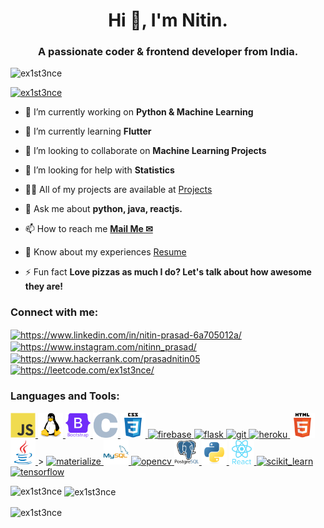 <h1 align="center">Hi 👋, I'm Nitin.</h1>
<h3 align="center">A passionate coder & frontend developer from India.</h3>

<p align="left"> <img src="https://komarev.com/ghpvc/?username=ex1st3nce&label=Profile%20views&color=0e75b6&style=flat" alt="ex1st3nce" /> </p>

<p align="left"> <a href="https://github.com/ryo-ma/github-profile-trophy"><img src="https://github-profile-trophy.vercel.app/?username=ex1st3nce" alt="ex1st3nce" /></a> </p>

- 🔭 I’m currently working on **Python & Machine Learning**

- 🌱 I’m currently learning **Flutter**

- 👯 I’m looking to collaborate on **Machine Learning Projects**

- 🤝 I’m looking for help with **Statistics**

- 👨‍💻 All of my projects are available at [Projects](https://github.com/EX1ST3NCE?tab=repositories)

- 💬 Ask me about **python, java, reactjs.**

- 📫 How to reach me **[Mail Me ✉](mailto:prasadnitin05@gmail.com)**

- 📄 Know about my experiences [Resume](https://github.com/EX1ST3NCE/EX1ST3NCE/blob/main/Nitin's%20Resume.pdf)

- ⚡ Fun fact **Love pizzas as much I do? Let's talk about how awesome they are!**

<h3 align="left">Connect with me:</h3>
<p align="left">
<a href="https://linkedin.com/in/https://www.linkedin.com/in/nitin-prasad-6a705012a/" target="blank"><img align="center" src="https://cdn.jsdelivr.net/npm/simple-icons@3.0.1/icons/linkedin.svg" alt="https://www.linkedin.com/in/nitin-prasad-6a705012a/" height="30" width="40" /></a>
<a href="https://instagram.com/https://www.instagram.com/nitinn_prasad/" target="blank"><img align="center" src="https://cdn.jsdelivr.net/npm/simple-icons@3.0.1/icons/instagram.svg" alt="https://www.instagram.com/nitinn_prasad/" height="30" width="40" /></a>
<a href="https://www.hackerrank.com/https://www.hackerrank.com/prasadnitin05" target="blank"><img align="center" src="https://cdn.jsdelivr.net/npm/simple-icons@3.0.1/icons/hackerrank.svg" alt="https://www.hackerrank.com/prasadnitin05" height="30" width="40" /></a>
<a href="https://www.leetcode.com/https://leetcode.com/ex1st3nce/" target="blank"><img align="center" src="https://cdn.jsdelivr.net/npm/simple-icons@3.0.1/icons/leetcode.svg" alt="https://leetcode.com/ex1st3nce/" height="30" width="40" /></a>
</p>

<h3 align="left">Languages and Tools:</h3>
<p align="left"><a href="https://developer.mozilla.org/en-US/docs/Web/JavaScript" target="_blank"> <img src="https://raw.githubusercontent.com/devicons/devicon/master/icons/javascript/javascript-original.svg" alt="javascript" width="40" height="40"/> </a> <a href="https://www.linux.org/" target="_blank"> <img src="https://raw.githubusercontent.com/devicons/devicon/master/icons/linux/linux-original.svg" alt="linux" width="40" height="40"/<a href="https://getbootstrap.com" target="_blank"> <img src="https://raw.githubusercontent.com/devicons/devicon/master/icons/bootstrap/bootstrap-plain-wordmark.svg" alt="bootstrap" width="40" height="40"/> </a> <a href="https://www.cprogramming.com/" target="_blank"> <img src="https://raw.githubusercontent.com/devicons/devicon/master/icons/c/c-original.svg" alt="c" width="40" height="40"/> </a> <a href="https://www.w3schools.com/css/" target="_blank"> <img src="https://raw.githubusercontent.com/devicons/devicon/master/icons/css3/css3-original-wordmark.svg" alt="css3" width="40" height="40"/> </a> <a href="https://firebase.google.com/" target="_blank"> <img src="https://www.vectorlogo.zone/logos/firebase/firebase-icon.svg" alt="firebase" width="40" height="40"/> </a> <a href="https://flask.palletsprojects.com/" target="_blank"> <img src="https://www.vectorlogo.zone/logos/pocoo_flask/pocoo_flask-icon.svg" alt="flask" width="40" height="40"/> </a> <a href="https://git-scm.com/" target="_blank"> <img src="https://www.vectorlogo.zone/logos/git-scm/git-scm-icon.svg" alt="git" width="40" height="40"/> </a> <a href="https://heroku.com" target="_blank"> <img src="https://www.vectorlogo.zone/logos/heroku/heroku-icon.svg" alt="heroku" width="40" height="40"/> </a> <a href="https://www.w3.org/html/" target="_blank"> <img src="https://raw.githubusercontent.com/devicons/devicon/master/icons/html5/html5-original-wordmark.svg" alt="html5" width="40" height="40"/> </a> <a href="https://www.java.com" target="_blank"> <img src="https://raw.githubusercontent.com/devicons/devicon/master/icons/java/java-original.svg" alt="java" width="40" height="40"/> </a> > </a> <a href="https://materializecss.com/" target="_blank"> <img src="https://raw.githubusercontent.com/prplx/svg-logos/5585531d45d294869c4eaab4d7cf2e9c167710a9/svg/materialize.svg" alt="materialize" width="40" height="40"/> </a> <a href="https://www.mysql.com/" target="_blank"> <img src="https://raw.githubusercontent.com/devicons/devicon/master/icons/mysql/mysql-original-wordmark.svg" alt="mysql" width="40" height="40"/> </a> <a href="https://opencv.org/" target="_blank"> <img src="https://www.vectorlogo.zone/logos/opencv/opencv-icon.svg" alt="opencv" width="40" height="40"/> </a> <a href="https://www.postgresql.org" target="_blank"> <img src="https://raw.githubusercontent.com/devicons/devicon/master/icons/postgresql/postgresql-original-wordmark.svg" alt="postgresql" width="40" height="40"/> </a> <a href="https://www.python.org" target="_blank"> <img src="https://raw.githubusercontent.com/devicons/devicon/master/icons/python/python-original.svg" alt="python" width="40" height="40"/> </a> <a href="https://reactjs.org/" target="_blank"> <img src="https://raw.githubusercontent.com/devicons/devicon/master/icons/react/react-original-wordmark.svg" alt="react" width="40" height="40"/> </a> <a href="https://scikit-learn.org/" target="_blank"> <img src="https://upload.wikimedia.org/wikipedia/commons/0/05/Scikit_learn_logo_small.svg" alt="scikit_learn" width="40" height="40"/> </a> <a href="https://www.tensorflow.org" target="_blank"> <img src="https://www.vectorlogo.zone/logos/tensorflow/tensorflow-icon.svg" alt="tensorflow" width="40" height="40"/> </a> </p>

<p><img align="left" src="https://github-readme-stats.vercel.app/api/top-langs?username=ex1st3nce&show_icons=true&locale=en&layout=compact" alt="ex1st3nce" /></p>

<p>&nbsp;<img align="center" src="https://github-readme-stats.vercel.app/api?username=ex1st3nce&show_icons=true&locale=en" alt="ex1st3nce" /></p>

<p><img align="center" src="https://github-readme-streak-stats.herokuapp.com/?user=ex1st3nce&" alt="ex1st3nce" /></p>
